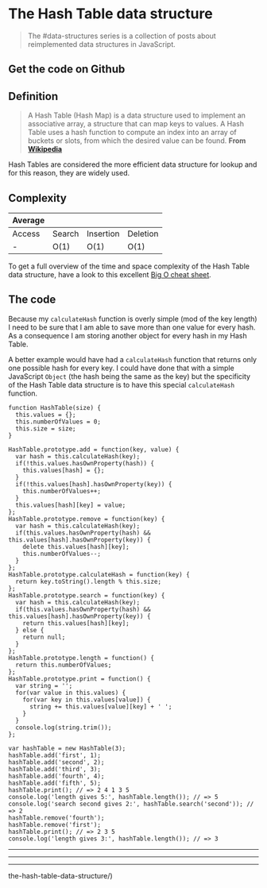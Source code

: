 # The Hash Table data structure

> The #data-structures series is a collection of posts about reimplemented data structures in JavaScript.






Get the code on Github
----------------------



Definition
----------

> A Hash Table (Hash Map) is a data structure used to implement an associative array, a structure that can map keys to values. A Hash Table uses a hash function to compute an index into an array of buckets or slots, from which the desired value can be found. **From [Wikipedia](https://en.wikipedia.org/wiki/Hash_table)**

Hash Tables are considered the more efficient data structure for lookup and for this reason, they are widely used.

Complexity
----------

| Average |   |   |   |
| --- | --- | --- | --- |
| Access | Search | Insertion | Deletion |
| \- | O(1) | O(1) | O(1) |

To get a full overview of the time and space complexity of the Hash Table data structure, have a look to this excellent [Big O cheat sheet](http://bigocheatsheet.com/).

The code
--------

Because my `calculateHash` function is overly simple (mod of the key length) I need to be sure that I am able to save more than one value for every hash. As a consequence I am storing another object for every hash in my Hash Table.

A better example would have had a `calculateHash` function that returns only one possible hash for every key. I could have done that with a simple JavaScript `Object` (the hash being the same as the key) but the specificity of the Hash Table data structure is to have this special `calculateHash` function.

    function HashTable(size) {
      this.values = {};
      this.numberOfValues = 0;
      this.size = size;
    }
    
    HashTable.prototype.add = function(key, value) {
      var hash = this.calculateHash(key);
      if(!this.values.hasOwnProperty(hash)) {
        this.values[hash] = {};
      }
      if(!this.values[hash].hasOwnProperty(key)) {
        this.numberOfValues++;
      }
      this.values[hash][key] = value;
    };
    HashTable.prototype.remove = function(key) {
      var hash = this.calculateHash(key);
      if(this.values.hasOwnProperty(hash) && this.values[hash].hasOwnProperty(key)) {
        delete this.values[hash][key];
        this.numberOfValues--;
      }
    };
    HashTable.prototype.calculateHash = function(key) {
      return key.toString().length % this.size;
    };
    HashTable.prototype.search = function(key) {
      var hash = this.calculateHash(key);
      if(this.values.hasOwnProperty(hash) && this.values[hash].hasOwnProperty(key)) {
        return this.values[hash][key];
      } else {
        return null;
      }
    };
    HashTable.prototype.length = function() {
      return this.numberOfValues;
    };
    HashTable.prototype.print = function() {
      var string = '';
      for(var value in this.values) {
        for(var key in this.values[value]) {
          string += this.values[value][key] + ' ';
        }
      }
      console.log(string.trim());
    };
    
    var hashTable = new HashTable(3);
    hashTable.add('first', 1);
    hashTable.add('second', 2);
    hashTable.add('third', 3);
    hashTable.add('fourth', 4);
    hashTable.add('fifth', 5);
    hashTable.print(); // => 2 4 1 3 5
    console.log('length gives 5:', hashTable.length()); // => 5
    console.log('search second gives 2:', hashTable.search('second')); // => 2
    hashTable.remove('fourth');
    hashTable.remove('first');
    hashTable.print(); // => 2 3 5
    console.log('length gives 3:', hashTable.length()); // => 3
    

* * *

* * *

* * *

the-hash-table-data-structure/)
